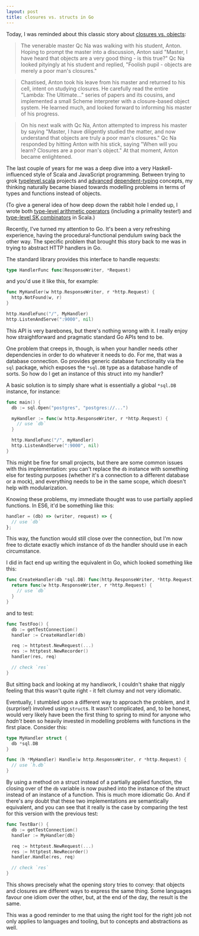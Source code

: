 ```yaml
---
layout: post
title: closures vs. structs in Go
---
```


Today, I was reminded about this classic story about [closures vs.
objects](http://people.csail.mit.edu/gregs/ll1-discuss-archive-html/msg03277.html):

> The venerable master Qc Na was walking with his student, Anton. Hoping to
> prompt the master into a discussion, Anton said "Master, I have heard that
> objects are a very good thing - is this true?" Qc Na looked pityingly at his
> student and replied, "Foolish pupil - objects are merely a poor man's
> closures."

> Chastised, Anton took his leave from his master and returned to his cell,
> intent on studying closures. He carefully read the entire "Lambda: The
> Ultimate..." series of papers and its cousins, and implemented a small Scheme
> interpreter with a closure-based object system. He learned much, and looked
> forward to informing his master of his progress.

> On his next walk with Qc Na, Anton attempted to impress his master by saying
> "Master, I have diligently studied the matter, and now understand that objects
> are truly a poor man's closures." Qc Na responded by hitting Anton with his
> stick, saying "When will you learn? Closures are a poor man's object." At that
> moment, Anton became enlightened.

The last couple of years for me was a deep dive into a very Haskell-influenced
style of Scala and JavaScript programming. Between trying to grok
[typelevel.scala](http://typelevel.org/projects/) projects and
[advanced](http://haskell-servant.readthedocs.io/en/stable/tutorial/ApiType.html)
[dependent-typing](https://www.youtube.com/watch?v=fVBck2Zngjo) concepts, my
thinking naturally became biased towards modelling problems in terms of types
and functions instead of objects.

(To give a general idea of how deep down the rabbit hole I ended up, I wrote
both [type-level arithmetic
operators](https://github.com/echojc/peano-arithmetic/blob/master/src/main/scala/Main.scala)
(including a primality tester!) and [type-level SK
combinators](https://gist.github.com/echojc/ef509f407850265a2201) in Scala.)

Recently, I've turned my attention to Go. It's been a very refreshing
experience, having the procedural-functional pendulum swing back the other way.
The specific problem that brought this story back to me was in trying to
abstract HTTP handlers in Go.

The standard library provides this interface to handle requests:

```go
type HandlerFunc func(ResponseWriter, *Request)
```

and you'd use it like this, for example:

```go
func MyHandler(w http.ResponseWriter, r *http.Request) {
  http.NotFound(w, r)
}

http.HandleFunc("/", MyHandler)
http.ListenAndServe(":9000", nil)
```

This API is very barebones, but there's nothing wrong with it. I really enjoy
how straightforward and pragmatic standard Go APIs tend to be.

One problem that creeps in, though, is when your handler needs other
dependencies in order to do whatever it needs to do. For me, that was a database
connection. Go provides generic database functionality via the `sql` package,
which exposes the `*sql.DB` type as a database handle of sorts. So how do I get
an instance of this struct into my handler?

A basic solution is to simply share what is essentially a global `*sql.DB`
instance, for instance:

```go
func main() {
  db := sql.Open("postgres", "postgres://...")

  myHandler := func(w http.ResponseWriter, r *http.Request) {
    // use `db`
  }

  http.HandleFunc("/", myHandler)
  http.ListenAndServe(":9000", nil)
}
```

This might be fine for small projects, but there are some common issues with
this implementation: you can't replace the `db` instance with something else for
testing purposes (whether it's a connection to a different database or a mock),
and everything needs to be in the same scope, which doesn't help with
modularization.

Knowing these problems, my immediate thought was to use partially applied
functions. In ES6, it'd be something like this:

```javascript
handler = (db) => (writer, request) => {
  // use `db`
};
```

This way, the function would still close over the connection, but I'm now free
to dictate exactly which instance of `db` the handler should use in each
circumstance.

I did in fact end up writing the equivalent in Go, which looked something
like this:

```go
func CreateHandler(db *sql.DB) func(http.ResponseWriter, *http.Request) {
  return func(w http.ResponseWriter, r *http.Request) {
    // use `db`
  }
}
```

and to test:

```go
func TestFoo() {
  db := getTestConnection()
  handler := CreateHandler(db)

  req := httptest.NewRequest(...)
  res := httptest.NewRecorder()
  handler(res, req)

  // check `res`
}
```

But sitting back and looking at my handiwork, I couldn't shake that niggly
feeling that this wasn't quite right - it felt clumsy and not very idiomatic.

Eventually, I stumbled upon a different way to approach the problem, and it
(surprise!) involved using `struct`s. It wasn't complicated, and, to be honest,
would very likely have been the first thing to spring to mind for anyone who
_hadn't_ been so heavily invested in modelling problems with functions in the
first place. Consider this:

```go
type MyHandler struct {
  db *sql.DB
}

func (h *MyHandler) Handle(w http.ResponseWriter, r *http.Request) {
  // use `h.db`
}
```

By using a method on a struct instead of a partially applied function, the
closing over of the `db` variable is now pushed into the instance of the struct
instead of an instance of a function. This is much more idiomatic Go. And if
there's any doubt that these two implementations are semantically equivalent,
and you can see that it really is the case by comparing the test for this
version with the previous test:

```go
func TestBar() {
  db := getTestConnection()
  handler := MyHandler{db}

  req := httptest.NewRequest(...)
  res := httptest.NewRecorder()
  handler.Handle(res, req)

  // check `res`
}
```

This shows precisely what the opening story tries to convey: that objects and
closures are different ways to express the same thing. Some languages favour one
idiom over the other, but, at the end of the day, the result is the same.

This was a good reminder to me that using the right tool for the right job not
only applies to languages and tooling, but to concepts and abstractions as well.
